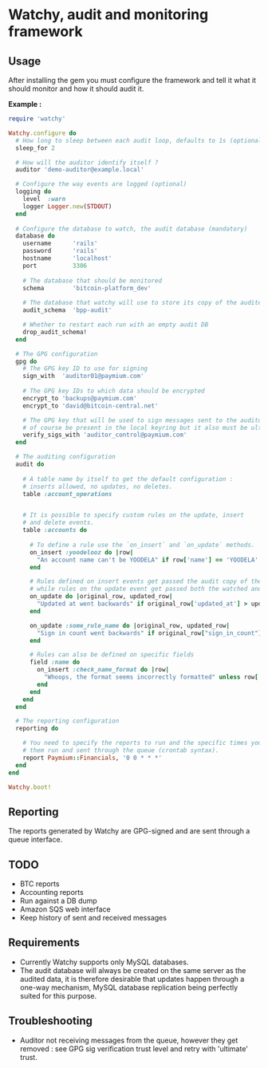 # Watchy, audit and monitoring framework

## Usage

After installing the gem you must configure the framework and tell it what it should monitor and how it should audit it.

**Example :**

````ruby
require 'watchy'

Watchy.configure do
  # How long to sleep between each audit loop, defaults to 1s (optional)
  sleep_for 2

  # How will the auditor identify itself ?
  auditor 'demo-auditor@example.local'

  # Configure the way events are logged (optional)
  logging do
    level  :warn
    logger Logger.new(STDOUT)
  end
  
  # Configure the database to watch, the audit database (mandatory)
  database do
    username      'rails'
    password      'rails'
    hostname      'localhost'
    port          3306
        
    # The database that should be monitored
    schema        'bitcoin-platform_dev'
    
    # The database that watchy will use to store its copy of the audited data
    audit_schema  'bpp-audit'

    # Whether to restart each run with an empty audit DB
    drop_audit_schema!
  end

  # The GPG configuration
  gpg do
    # The GPG key ID to use for signing
    sign_with  'auditor01@paymium.com'
    
    # The GPG key IDs to which data should be encrypted
    encrypt_to 'backups@paymium.com'
    encrypt_to 'david@bitcoin-central.net'

    # The GPG key that will be used to sign messages sent to the auditor, it must
    # of course be present in the local keyring but it also must be ultimately trusted
    verify_sigs_with 'auditor_control@paymium.com'
  end

  # The auditing configuration
  audit do
  
    # A table name by itself to get the default configuration :
    # inserts allowed, no updates, no deletes.
    table :account_operations


    # It is possible to specify custom rules on the update, insert
    # and delete events. 
    table :accounts do
    
      # To define a rule use the `on_insert` and `on_update` methods.
      on_insert :yoodelooz do |row|
        "An account name can't be YOODELA" if row['name'] == 'YOODELA'
      end

      # Rules defined on insert events get passed the audit copy of the row,
      # while rules on the update event get passed both the watched and audit copies
      on_update do |original_row, updated_row|
        "Updated at went backwards" if original_row['updated_at'] > updated_row['updated_at']
      end

      on_update :some_rule_name do |original_row, updated_row|
        "Sign in count went backwards" if original_row["sign_in_count"] > updated_row["sign_in_count"]
      end     

      # Rules can also be defined on specific fields
      field :name do
        on_insert :check_name_format do |row|
          "Whoops, the format seems incorrectly formatted" unless row['name'] =~ /.*/
        end
      end
    end
  end

  # The reporting configuration
  reporting do

    # You need to specify the reports to run and the specific times you want to have
    # them run and sent through the queue (crontab syntax).
    report Paymium::Financials, '0 0 * * *'
  end
end

Watchy.boot!
````

## Reporting

The reports generated by Watchy are GPG-signed and are sent through a queue interface.

## TODO

 * BTC reports
 * Accounting reports
 * Run against a DB dump
 * Amazon SQS web interface
 * Keep history of sent and received messages

## Requirements

 * Currently Watchy supports only MySQL databases.
 * The audit database will always be created on the same server as the audited data, it is therefore desirable that updates happen through a one-way mechanism, MySQL database replication being perfectly suited for this purpose.

## Troubleshooting

 * Auditor not receiving messages from the queue, however they get removed : see GPG sig verification trust level and retry with 'ultimate' trust.
